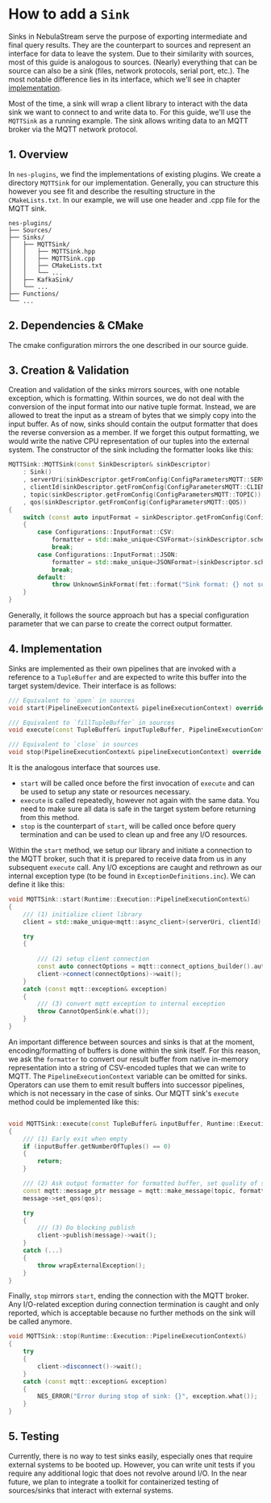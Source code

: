 # How to add a `Sink`

Sinks in NebulaStream serve the purpose of exporting intermediate and final query results.
They are the counterpart to sources and represent an interface for data to leave the system.
Due to their similarity with sources, most of this guide is analogous to sources.
(Nearly) everything that can be source can also be a sink (files, network protocols, serial port, etc.).
The most notable difference lies in its interface, which we'll see in chapter [implementation](#4-implementation).

Most of the time, a sink will wrap a client library to interact with the data sink we want to connect to and write data to.
For this guide, we'll use the `MQTTSink` as a running example.
The sink allows writing data to an MQTT broker via the MQTT network protocol.

## 1. Overview

In `nes-plugins`, we find the implementations of existing plugins.
We create a directory `MQTTSink` for our implementation.
Generally, you can structure this however you see fit and describe the resulting structure in the `CMakeLists.txt`.
In our example, we will use one header and .cpp file for the MQTT sink.

```
nes-plugins/
├── Sources/
├── Sinks/
│   ├── MQTTSink/
│   │   ├── MQTTSink.hpp
│   │   ├── MQTTSink.cpp
│   │   ├── CMakeLists.txt
│   │   └── ...
│   ├── KafkaSink/
│   └── ...
├── Functions/
└── ...
```

## 2. Dependencies & CMake

The cmake configuration mirrors the one described in our source guide.

## 3. Creation & Validation

Creation and validation of the sinks mirrors sources, with one notable exception, which is formatting.
Within sources, we do not deal with the conversion of the input format into our native tuple format.
Instead, we are allowed to treat the input as a stream of bytes that we simply copy into the input buffer.
As of now, sinks should contain the output formatter that does the reverse conversion as a member.
If we forget this output formatting, we would write the native CPU representation of our tuples into the external system. 
The constructor of the sink including the formatter looks like this:
```c++
MQTTSink::MQTTSink(const SinkDescriptor& sinkDescriptor)
    : Sink()
    , serverUri(sinkDescriptor.getFromConfig(ConfigParametersMQTT::SERVER_URI))
    , clientId(sinkDescriptor.getFromConfig(ConfigParametersMQTT::CLIENT_ID))
    , topic(sinkDescriptor.getFromConfig(ConfigParametersMQTT::TOPIC))
    , qos(sinkDescriptor.getFromConfig(ConfigParametersMQTT::QOS))
{
    switch (const auto inputFormat = sinkDescriptor.getFromConfig(ConfigParametersMQTT::INPUT_FORMAT))
    {
        case Configurations::InputFormat::CSV:
            formatter = std::make_unique<CSVFormat>(sinkDescriptor.schema);
            break;
        case Configurations::InputFormat::JSON:
            formatter = std::make_unique<JSONFormat>(sinkDescriptor.schema);
            break;
        default:
            throw UnknownSinkFormat(fmt::format("Sink format: {} not supported.", magic_enum::enum_name(inputFormat)));
    }
}
```
Generally, it follows the source approach but has a special configuration parameter that we can parse to create the correct output formatter.

## 4. Implementation
Sinks are implemented as their own pipelines that are invoked with a reference to a `TupleBuffer` and are expected to write this buffer into the target system/device.
Their interface is as follows:
```c++
/// Equivalent to `open` in sources
void start(PipelineExecutionContext& pipelineExecutionContext) override;

/// Equivalent to `fillTupleBuffer` in sources
void execute(const TupleBuffer& inputTupleBuffer, PipelineExecutionContext& pipelineExecutionContext) override;

/// Equivalent to `close` in sources
void stop(PipelineExecutionContext& pipelineExecutionContext) override;
```

It is the analogous interface that sources use.
- `start` will be called once before the first invocation of `execute` and can be used to setup any state or resources necessary.
- `execute` is called repeatedly, however not again with the same data. You need to make sure all data is safe in the target system before returning from this method.
- `stop` is the counterpart of `start`, will be called once before query termination and can be used to clean up and free any I/O resources.

Within the `start` method, we setup our library and initiate a connection to the MQTT broker, such that it is prepared to receive data from us in any subsequent `execute` call.
Any I/O exceptions are caught and rethrown as our internal exception type (to be found in `ExceptionDefinitions.inc`).
We can define it like this:
```c++
void MQTTSink::start(Runtime::Execution::PipelineExecutionContext&)
{
    /// (1) initialize client library
    client = std::make_unique<mqtt::async_client>(serverUri, clientId);

    try
    {
    
        /// (2) setup client connection
        const auto connectOptions = mqtt::connect_options_builder().automatic_reconnect(true).clean_session(true).finalize();
        client->connect(connectOptions)->wait();
    }
    catch (const mqtt::exception& exception)
    {
        /// (3) convert mqtt exception to internal exception
        throw CannotOpenSink(e.what());
    }
}
```

An important difference between sources and sinks is that at the moment, encoding/formatting of buffers is done within the sink itself.
For this reason, we ask the `formatter` to convert our result buffer from native in-memory representation into a string of CSV-encoded tuples that we can write to MQTT.
The `PipelineExecutionContext` variable can be omitted for sinks. 
Operators can use them to emit result buffers into successor pipelines, which is not necessary in the case of sinks.
Our MQTT sink's `execute` method could be implemented like this:
```c++

void MQTTSink::execute(const TupleBuffer& inputBuffer, Runtime::Execution::PipelineExecutionContext&)
{
    /// (1) Early exit when empty
    if (inputBuffer.getNumberOfTuples() == 0)
    {
        return;
    }

    /// (2) Ask output formatter for formatted buffer, set quality of service for message
    const mqtt::message_ptr message = mqtt::make_message(topic, formatter->getFormattedBuffer(inputBuffer));
    message->set_qos(qos);

    try
    {
        /// (3) Do blocking publish
        client->publish(message)->wait();
    }
    catch (...)
    {
        throw wrapExternalException();
    }
}
```

Finally, `stop` mirrors `start`, ending the connection with the MQTT broker.
Any I/O-related exception during connection termination is caught and only reported, which is acceptable because no further methods on the sink will be called anymore.
```c++
void MQTTSink::stop(Runtime::Execution::PipelineExecutionContext&)
{
    try
    {
        client->disconnect()->wait();
    }
    catch (const mqtt::exception& exception)
    {
        NES_ERROR("Error during stop of sink: {}", exception.what());
    }
}
```

## 5. Testing

Currently, there is no way to test sinks easily, especially ones that require external systems to be booted up.
However, you can write unit tests if you require any additional logic that does not revolve around I/O.
In the near future, we plan to integrate a toolkit for containerized testing of sources/sinks that interact with external systems.
